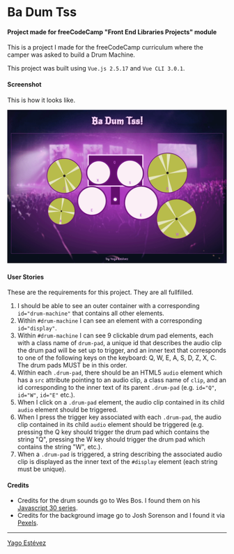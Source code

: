 # Ba Dum Tss
#### Project made for freeCodeCamp "Front End Libraries Projects" module

This is a project I made for the freeCodeCamp curriculum where the camper was asked to build a Drum Machine.

This project was built using ```Vue.js 2.5.17``` and ```Vue CLI 3.0.1```.

#### Screenshot

This is how it looks like.

![Screenshot](Screenshot.gif "Screenshot")

#### User Stories

These are the requirements for this project. They are all fullfilled.

1. I should be able to see an outer container with a corresponding ```id="drum-machine"``` that contains all other elements.
2. Within ```#drum-machine``` I can see an element with a corresponding ```id="display"```.
3. Within ```#drum-machine``` I can see 9 clickable drum pad elements, each with a class name of ```drum-pad```, a unique id that describes the audio clip the drum pad will be set up to trigger, and an inner text that corresponds to one of the following keys on the keyboard: Q, W, E, A, S, D, Z, X, C. The drum pads MUST be in this order.
4. Within each ```.drum-pad```, there should be an HTML5 ```audio``` element which has a ```src``` attribute pointing to an audio clip, a class name of ```clip```, and an id corresponding to the inner text of its parent ```.drum-pad``` (e.g. ```id="Q"```, ```id="W"```, ```id="E"``` etc.).
5. When I click on a ```.drum-pad``` element, the audio clip contained in its child ```audio``` element should be triggered.
6. When I press the trigger key associated with each ```.drum-pad```, the audio clip contained in its child ```audio``` element should be triggered (e.g. pressing the Q key should trigger the drum pad which contains the string "Q", pressing the W key should trigger the drum pad which contains the string "W", etc.).
7. When a ```.drum-pad``` is triggered, a string describing the associated audio clip is displayed as the inner text of the ```#display``` element (each string must be unique).

#### Credits

- Credits for the drum sounds go to Wes Bos. I found them on his [Javascript 30 series](https://www.youtube.com/watch?v=VuN8qwZoego).
- Credits for the background image go to Josh Sorenson and I found it via [Pexels](https://www.pexels.com/photo/people-in-concert-154147/).

---

[Yago Estévez](https://twitter.com/yagoestevez)